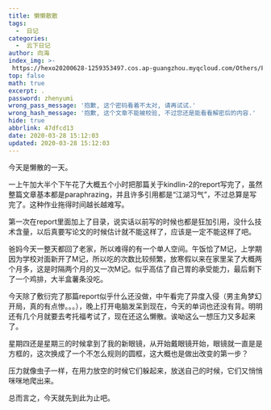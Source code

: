 ```yaml
---
title: 懒懒散散
tags:
  -  日记
categories:
  -  云下日记
author: 向海
index_img: >-
 https://hexo20200628-1259353497.cos.ap-guangzhou.myqcloud.com/Others/Fluid/about.png
top: false
math: true
excerpt: .
password: zhenyumi
wrong_pass_message: '抱歉, 这个密码看着不太对, 请再试试.'
wrong_hash_message: '抱歉, 这个文章不能被校验, 不过您还是能看看解密后的内容.'
hide: true
abbrlink: 47dfcd13
date: 2020-03-28 15:12:03
updated: 2020-03-28 15:12:03
---
```


今天是懒散的一天。

一上午加大半个下午花了大概五个小时把那篇关于kindlin-2的report写完了，虽然整篇文章基本都是paraphrazing，并且许多引用都是“江湖习气”，不过总算是写完了。这种作业拖得时间越长越难写。

第一次在report里面加上了目录，说实话以前写的时候也都是狂加引用，没什么技术含量，以后真要写论文的时候估计就不能这样了，应该是一定不能这样了吧。

爸妈今天一整天都回了老家，所以难得的有一个单人空间。午饭恰了M记，上学期因为学校对面新开了M记，所以吃的次数比较频繁，放寒假以来在家里呆了大概两个月多，这是时隔两个月的又一次M记。似乎高估了自己胃的承受能力，最后剩下了一个鸡排，大半盒薯条没吃。

今天除了敷衍完了那篇report似乎什么还没做，中午看完了异度入侵（男主角梦幻开局，真的有点惨。。。），晚上打开电脑发呆到现在，今天的单词也还没有背。明明还有几个月就要去考托福考试了，现在还这么懒散。诶呦这么一想压力又多起来了。

星期四还是星期三的时候拿到了我的新眼镜，从开始戴眼镜开始，眼镜就一直是是方框的，这次换成了一个不怎么规则的圆框，这大概也是做出改变的第一步？

压力就像虫子一样，在用力放空的时候它们躲起来，放送自己的时候，它们又悄悄咪咪地爬出来。

总而言之，今天就先到此为止吧。